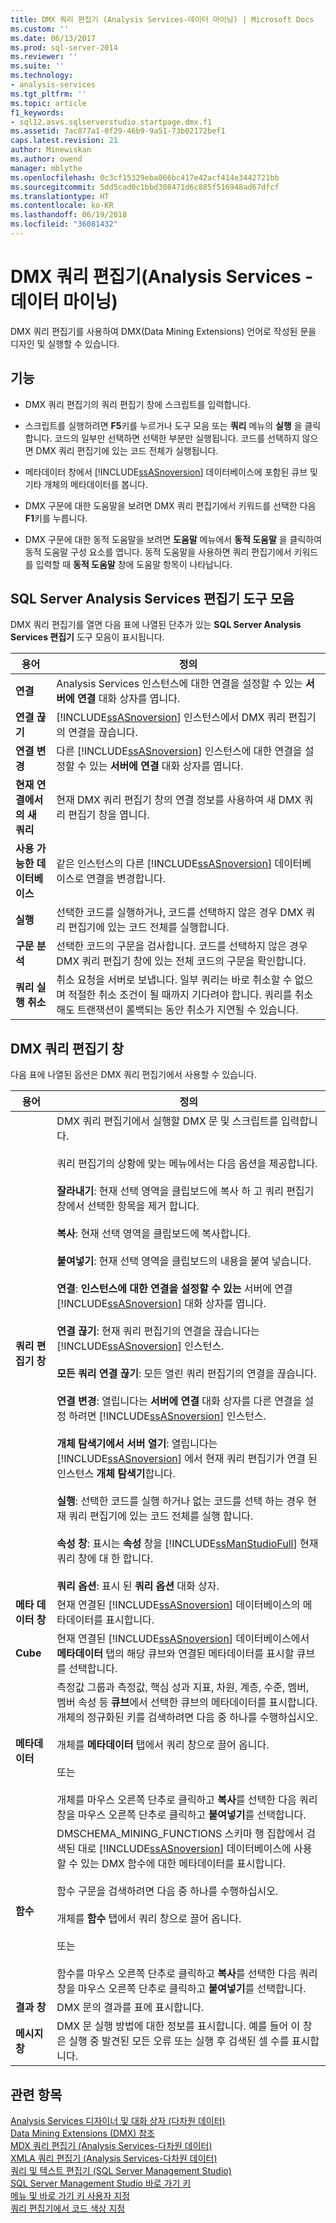 ```yaml
---
title: DMX 쿼리 편집기 (Analysis Services-데이터 마이닝) | Microsoft Docs
ms.custom: ''
ms.date: 06/13/2017
ms.prod: sql-server-2014
ms.reviewer: ''
ms.suite: ''
ms.technology:
- analysis-services
ms.tgt_pltfrm: ''
ms.topic: article
f1_keywords:
- sql12.asvs.sqlserverstudio.startpage.dmx.f1
ms.assetid: 7ac877a1-0f29-46b9-9a51-73b02172bef1
caps.latest.revision: 21
author: Minewiskan
ms.author: owend
manager: mblythe
ms.openlocfilehash: 0c3cf15329eba066bc417e42acf414e3442721bb
ms.sourcegitcommit: 5dd5cad0c1bbd308471d6c885f516948ad67dfcf
ms.translationtype: HT
ms.contentlocale: ko-KR
ms.lasthandoff: 06/19/2018
ms.locfileid: "36081432"
---
```

# <a name="dmx-query-editor-analysis-services---data-mining"></a>DMX 쿼리 편집기(Analysis Services - 데이터 마이닝)
  DMX 쿼리 편집기를 사용하여 DMX(Data Mining Extensions) 언어로 작성된 문을 디자인 및 실행할 수 있습니다.  
  
## <a name="features"></a>기능  
  
-   DMX 쿼리 편집기의 쿼리 편집기 창에 스크립트를 입력합니다.  
  
-   스크립트를 실행하려면 **F5**키를 누르거나 도구 모음 또는 **쿼리** 메뉴의 **실행** 을 클릭합니다. 코드의 일부만 선택하면 선택한 부분만 실행됩니다. 코드를 선택하지 않으면 DMX 쿼리 편집기에 있는 코드 전체가 실행됩니다.  
  
-   메타데이터 창에서 [!INCLUDE[ssASnoversion](../includes/ssasnoversion-md.md)] 데이터베이스에 포함된 큐브 및 기타 개체의 메타데이터를 봅니다.  
  
-   DMX 구문에 대한 도움말을 보려면 DMX 쿼리 편집기에서 키워드를 선택한 다음 **F1**키를 누릅니다.  
  
-   DMX 구문에 대한 동적 도움말을 보려면 **도움말** 메뉴에서 **동적 도움말** 을 클릭하여 동적 도움말 구성 요소를 엽니다. 동적 도움말을 사용하면 쿼리 편집기에서 키워드를 입력할 때 **동적 도움말** 창에 도움말 항목이 나타납니다.  
  
## <a name="sql-server-analysis-services-editors-toolbar"></a>SQL Server Analysis Services 편집기 도구 모음  
 DMX 쿼리 편집기를 열면 다음 표에 나열된 단추가 있는 **SQL Server Analysis Services 편집기** 도구 모음이 표시됩니다.  
  
|용어|정의|  
|----------|----------------|  
|**연결**|Analysis Services 인스턴스에 대한 연결을 설정할 수 있는 **서버에 연결** 대화 상자를 엽니다.|  
|**연결 끊기**|[!INCLUDE[ssASnoversion](../includes/ssasnoversion-md.md)] 인스턴스에서 DMX 쿼리 편집기의 연결을 끊습니다.|  
|**연결 변경**|다른 [!INCLUDE[ssASnoversion](../includes/ssasnoversion-md.md)] 인스턴스에 대한 연결을 설정할 수 있는 **서버에 연결** 대화 상자를 엽니다.|  
|**현재 연결에서의 새 쿼리**|현재 DMX 쿼리 편집기 창의 연결 정보를 사용하여 새 DMX 쿼리 편집기 창을 엽니다.|  
|**사용 가능한 데이터베이스**|같은 인스턴스의 다른 [!INCLUDE[ssASnoversion](../includes/ssasnoversion-md.md)] 데이터베이스로 연결을 변경합니다.|  
|**실행**|선택한 코드를 실행하거나, 코드를 선택하지 않은 경우 DMX 쿼리 편집기에 있는 코드 전체를 실행합니다.|  
|**구문 분석**|선택한 코드의 구문을 검사합니다. 코드를 선택하지 않은 경우 DMX 쿼리 편집기 창에 있는 전체 코드의 구문을 확인합니다.|  
|**쿼리 실행 취소**|취소 요청을 서버로 보냅니다. 일부 쿼리는 바로 취소할 수 없으며 적절한 취소 조건이 될 때까지 기다려야 합니다. 쿼리를 취소해도 트랜잭션이 롤백되는 동안 취소가 지연될 수 있습니다.|  
  
## <a name="dmx-query-editor-window"></a>DMX 쿼리 편집기 창  
 다음 표에 나열된 옵션은 DMX 쿼리 편집기에서 사용할 수 있습니다.  
  
|용어|정의|  
|----------|----------------|  
|**쿼리 편집기 창**|DMX 쿼리 편집기에서 실행할 DMX 문 및 스크립트를 입력합니다.<br /><br /> 쿼리 편집기의 상황에 맞는 메뉴에서는 다음 옵션을 제공합니다.<br /><br /> **잘라내기**: 현재 선택 영역을 클립보드에 복사 하 고 쿼리 편집기 창에서 선택한 항목을 제거 합니다.<br /><br /> **복사**: 현재 선택 영역을 클립보드에 복사합니다.<br /><br /> **붙여넣기**: 현재 선택 영역을 클립보드의 내용을 붙여 넣습니다.<br /><br /> **연결**: **인스턴스에 대한 연결을 설정할 수 있는** 서버에 연결 [!INCLUDE[ssASnoversion](../includes/ssasnoversion-md.md)] 대화 상자를 엽니다.<br /><br /> **연결 끊기**: 현재 쿼리 편집기의 연결을 끊습니다는 [!INCLUDE[ssASnoversion](../includes/ssasnoversion-md.md)] 인스턴스.<br /><br /> **모든 쿼리 연결 끊기**: 모든 열린 쿼리 편집기의 연결을 끊습니다.<br /><br /> **연결 변경**: 열립니다는 **서버에 연결** 대화 상자를 다른 연결을 설정 하려면 [!INCLUDE[ssASnoversion](../includes/ssasnoversion-md.md)] 인스턴스.<br /><br /> **개체 탐색기에서 서버 열기**: 열립니다는 [!INCLUDE[ssASnoversion](../includes/ssasnoversion-md.md)] 에서 현재 쿼리 편집기가 연결 된 인스턴스 **개체 탐색기**합니다.<br /><br /> **실행**: 선택한 코드를 실행 하거나 없는 코드를 선택 하는 경우 현재 쿼리 편집기에 있는 코드 전체를 실행 합니다.<br /><br /> **속성 창**: 표시는 **속성** 창을 [!INCLUDE[ssManStudioFull](../includes/ssmanstudiofull-md.md)] 현재 쿼리 창에 대 한 합니다.<br /><br /> **쿼리 옵션**: 표시 된 **쿼리 옵션** 대화 상자.|  
|**메타 데이터 창**|현재 연결된 [!INCLUDE[ssASnoversion](../includes/ssasnoversion-md.md)] 데이터베이스의 메타데이터를 표시합니다.|  
|**Cube**|현재 연결된 [!INCLUDE[ssASnoversion](../includes/ssasnoversion-md.md)] 데이터베이스에서 **메타데이터** 탭의 해당 큐브와 연결된 메타데이터를 표시할 큐브를 선택합니다.|  
|**메타데이터**|측정값 그룹과 측정값, 핵심 성과 지표, 차원, 계층, 수준, 멤버, 멤버 속성 등 **큐브**에서 선택한 큐브의 메타데이터를 표시합니다. 개체의 정규화된 키를 검색하려면 다음 중 하나를 수행하십시오.<br /><br /> 개체를 **메타데이터** 탭에서 쿼리 창으로 끌어 옵니다.<br /><br /> 또는<br /><br /> 개체를 마우스 오른쪽 단추로 클릭하고 **복사**를 선택한 다음 쿼리 창을 마우스 오른쪽 단추로 클릭하고 **붙여넣기**를 선택합니다.|  
|**함수**|DMSCHEMA_MINING_FUNCTIONS 스키마 행 집합에서 검색된 대로 [!INCLUDE[ssASnoversion](../includes/ssasnoversion-md.md)] 데이터베이스에 사용할 수 있는 DMX 함수에 대한 메타데이터를 표시합니다.<br /><br /> 함수 구문을 검색하려면 다음 중 하나를 수행하십시오.<br /><br /> 개체를 **함수** 탭에서 쿼리 창으로 끌어 옵니다.<br /><br /> 또는<br /><br /> 함수를 마우스 오른쪽 단추로 클릭하고 **복사**를 선택한 다음 쿼리 창을 마우스 오른쪽 단추로 클릭하고 **붙여넣기**를 선택합니다.|  
|**결과 창**|DMX 문의 결과를 표에 표시합니다.|  
|**메시지 창**|DMX 문 실행 방법에 대한 정보를 표시합니다. 예를 들어 이 창은 실행 중 발견된 모든 오류 또는 실행 후 검색된 셀 수를 표시합니다.|  
  
## <a name="see-also"></a>관련 항목  
 [Analysis Services 디자이너 및 대화 상자 &#40;다차원 데이터&#41;](analysis-services-designers-and-dialog-boxes-multidimensional-data.md)   
 [Data Mining Extensions &#40;DMX&#41; 참조](/sql/dmx/data-mining-extensions-dmx-reference)   
 [MDX 쿼리 편집기 &#40;Analysis Services-다차원 데이터&#41;](mdx-query-editor-analysis-services-multidimensional-data.md)   
 [XMLA 쿼리 편집기 &#40;Analysis Services-다차원 데이터&#41;](xmla-query-editor-analysis-services-multidimensional-data.md)   
 [쿼리 및 텍스트 편집기 &#40;SQL Server Management Studio&#41;](../relational-databases/scripting/query-and-text-editors-sql-server-management-studio.md)   
 [SQL Server Management Studio 바로 가기 키](../ssms/sql-server-management-studio-keyboard-shortcuts.md)   
 [메뉴 및 바로 가기 키 사용자 지정](../ssms/customize-menus-and-shortcut-keys.md)   
 [쿼리 편집기에서 코드 색상 지정](../relational-databases/scripting/color-coding-in-query-editors.md)  
  
  
